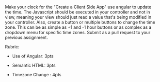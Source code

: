 Make your clock for the "Create a Client Side App" use angular to update the time. The Javascript should be executed in your controller and not in view, meaning your view should just read a value that's being modified in your controller. Also, create a button or multiple buttons to change the time zone. This can be as simple as +1 and -1 hour buttons or as complex as a dropdown menu for specific time zones. Submit as a pull request to your previous assignment.



Rubric:

  * Use of Angular: 3pts

  * Semantic HTML: 3pts

  * Timezone Change : 4pts
